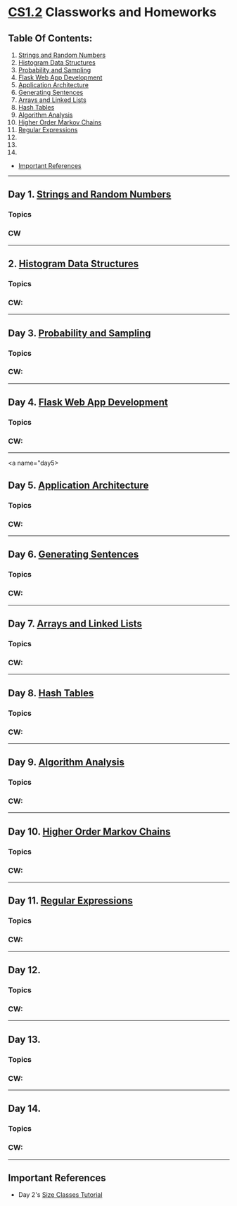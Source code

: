 # [CS1.2](https://make-school-courses.github.io/CS-1.2-Intro-Data-Structures/#/) Classworks and Homeworks

## Table Of Contents:
1. [Strings and Random Numbers](#day1)
2. [Histogram Data Structures](#day2)
3. [Probability and Sampling](#day3)
4. [Flask Web App Development](#day4)
5. [Application Architecture](#day5)
6. [Generating Sentences](#day6)
7. [Arrays and Linked Lists](#day7)
8. [Hash Tables](#day8)
9. [Algorithm Analysis](#day9)
10. [Higher Order Markov Chains](#day10)
11. [Regular Expressions](#day11)
12. [](#day12)
13. [](#day13)
14. [](#day14)
-  [Important References](#importantReferences)


---

<a name="day1"></a>
## Day 1. [Strings and Random Numbers](https://make-school-courses.github.io/CS-1.2-Intro-Data-Structures/#/Lessons/RandomStrings)
### Topics

### CW

---

<a name="day2"></a>
## 2. [Histogram Data Structures](https://make-school-courses.github.io/CS-1.2-Intro-Data-Structures/#/Lessons/Histograms)
### Topics

### CW: 

---

<a name="day3"></a>
## Day 3. [Probability and Sampling](https://make-school-courses.github.io/CS-1.2-Intro-Data-Structures/#/Lessons/Probability)
### Topics

### CW:

---

<a name="day4"></a>
## Day 4. [Flask Web App Development](https://make-school-courses.github.io/CS-1.2-Intro-Data-Structures/#/Lessons/FlaskWebApp)
### Topics

### CW: 

---

<a name="day5></a>
## Day 5. [Application Architecture](https://make-school-courses.github.io/CS-1.2-Intro-Data-Structures/#/Lessons/Architecture)
### Topics

### CW:

---

<a name="day6"></a>
## Day 6. [Generating Sentences](https://make-school-courses.github.io/CS-1.2-Intro-Data-Structures/#/Lessons/Sentences)
### Topics

### CW: 

---
<a name="day7"></a>
## Day 7. [Arrays and Linked Lists](https://make-school-courses.github.io/CS-1.2-Intro-Data-Structures/#/Lessons/ArraysLinkedLists)
### Topics

### CW:

---

<a name="day8"></a>
## Day 8. [Hash Tables](https://make-school-courses.github.io/CS-1.2-Intro-Data-Structures/#/Lessons/HashTables)
### Topics

### CW: 

---
<a name="day9"></a>
## Day 9. [Algorithm Analysis](https://make-school-courses.github.io/CS-1.2-Intro-Data-Structures/#/Lessons/AlgorithmAnalysis)
### Topics

### CW:

---

<a name="day10"></a>
## Day 10. [Higher Order Markov Chains](https://make-school-courses.github.io/CS-1.2-Intro-Data-Structures/#/Lessons/MarkovChains)
### Topics

### CW: 

---
<a name="day11"></a>
## Day 11. [Regular Expressions](https://make-school-courses.github.io/CS-1.2-Intro-Data-Structures/#/Lessons/RegularExpressions)
### Topics

### CW:

---

<a name="day12"></a>
## Day 12. [](#day12)
### Topics

### CW: 

---
<a name="day13"></a>
## Day 13. [](#day13)
### Topics

### CW:

---

<a name="day14"></a>
## Day 14. [](#day14)
### Topics

### CW: 

---
















<a name="importantReferences"></a>
## Important References
- Day 2's [Size Classes Tutorial](https://github.com/Make-School-Courses/MOB-1.2-Introduction-to-iOS-Development/blob/master/Lessons/02-AutoLayout/assignments/sizeclasses.md)

